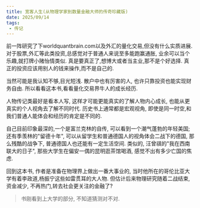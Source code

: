 ```yaml
---
title: 宽客人生(从物理学家到数量金融大师的传奇珍藏版)
date: 2025/09/14
tags:
 - 传记
---
```


前一阵研究了下worldquantbrain.com以及外汇的量化交易,但没有什么实质进展.
对于股票,外汇等此类投资,总感觉对于普通人来说至多能跑赢通胀, 业余可以当个乐趣,就打牌小赌怡情类似.
真是要真正了,想博大或者当主业,那不是个好选择. 真正的投资应该用别人的钱来操作,而不是自己的. 

当然可能是我认知不够,目光短浅. 散户中也有厉害的人, 也许只靠投资也能实现财务自由.
所以看看这本书,看看量化交易界牛人的成长经历.

人物传记类最好是看本人写, 这样才可能更能真实的了解人物内心成长, 也能从更真实的个人视角去了解不同时代. 历史书上通常都是宏观视角, 即使是同一时空,和我们普通人能体会和经历的肯定是不同的.

自己目前印象最深的,一个是富兰克林的自传, 可以看到一个潮气蓬勃的年轻美国; 还有季羡林的"留德十年", 可以从留学生和普通德国人的视角体会二战下的德国, 那么残酷的战争下, 普通德国人也还能有一定生活空间. 类似的, 汪曾祺的"我在西南联大的日子", 那些大学生在偏安一偶的昆明逛茶馆喝酒, 感觉不出有多少亡国的焦虑.

回到这本书, 作者是准备在物理界上做出一番大事业的, 当时他所在的哥伦比亚大学有着李政道,杨振宁这些如雷贯耳的大人物.
但估计后来物理研究随着二战结束,资金减少, 不再热门,转去社会更关注的金融了?
> 书刚看到上大学的部分, 不知道猜测对不对.
